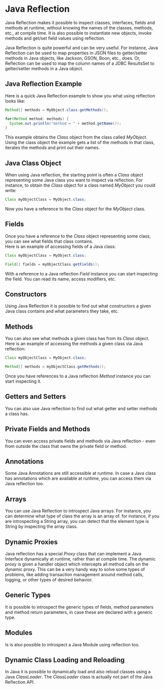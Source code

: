 # Java Reflection

Java Reflection makes it possible to inspect classes, interfaces, fields and methods at runtime, without knowing the names of the classes, methods, etc., at compile time. It is also possible to instantiate new objects, invoke methods and get/set field values using reflection.

Java Reflection is quite powerful and can be very useful. For instance, Java Reflection can be used to map properties in JSON files to getter/setter methods in Java objects, like Jackson, GSON, Boon, etc., does. Or, Reflection can be used to map the column names of a JDBC ResultsSet to getter/setter methods in a Java object.

## Java Reflection Example

Here is a quick Java Reflection example to show you what using reflection looks like:

```java
Method[] methods = MyObject.class.getMethods();

for(Method method: methods) {
  System.out.println("method = " + method.getName());
}
```

This example obtains the _Class_ object from the class called _MyObject_. Using the class object the example gets a list of the methods in that class, iterates the methods and print out their names.

## Java Class Object

When using Java reflection, the starting point is often a _Class_ object representing some Java class you want to inspect via reflection.
For instance, to obtain the _Class_ object for a class named _MyObject_ you could write:

```java
Class myObjectClass = MyObject.class;
```

Now you have a reference to the _Class_ object for the _MyObject_ class.

## Fields

Once you have a reference to the _Class_ object representing some class, you can see what fields that class contains.\
Here is an example of accessing fields of a Java class:

```java
Class myObjectClass = MyObject.class;

Field[] fields = myObjectClass.getFields();
```

With a reference to a Java reflection _Field_ instance you can start inspecting the field. You can read its name, access modifiers, etc.

## Constructors

Using Java Reflection it is possible to find out what constructors a given Java class contains and what parameters they take, etc.

## Methods

You can also see what methods a given class has from its _Class_ object. Here is an example of accessing the methods a given class via Java reflection:

```java
Class myObjectClass = MyObject.class;

Method[] methods = myObjectClass.getMethods();
```

Once you have references to a Java reflection _Method_ instance you can start inspecting it.

## Getters and Setters

You can also use Java reflection to find out what getter and setter methods a class has.

## Private Fields and Methods

You can even access private fields and methods via Java reflection - even from outside the class that owns the private field or method.

## Annotations

Some Java Annotations are still accessible at runtime. In case a Java class has annotations which are available at runtime, you can access them via Java reflection too.

## Arrays

You can use Java Reflection to introspect Java arrays. For instance, you can determine what type of class the array is an array of. for instance, if you are introspecting a String array, you can detect that the element type is String by inspecting the array class.

## Dynamic Proxies

Java reflection has a special _Proxy_ class that can implement a Java Interface dynamically at runtime, rather than at compile time. The dynamic proxy is given a handler object which intercepts all method calls on the dynamic proxy. This can be a very handy way to solve some types of problems, like adding transaction management around method calls, logging, or other types of desired behavior.

## Generic Types

It is possible to introspect the generic types of fields, method parameters and method return parameters, in case these are declared with a generic type.

## Modules

Is is also possible to introspect a Java Module using reflection too.

## Dynamic Class Loading and Reloading

In Java it is possible to dynamically load and also reload classes using a Java _ClassLoader_. The _ClassLoader_ class is actually not part of the Java Reflection API.